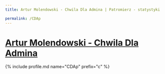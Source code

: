 ```yaml
---
title: Artur Molendowski - Chwila Dla Admina | Patromierz - statystyki Patronite.pl

permalink: /CDAp
---
```


# [Artur Molendowski - Chwila Dla Admina](https://patronite.pl/CDAp)

{% include profile.md name="CDAp" prefix="c" %}
